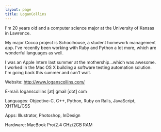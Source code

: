 ```yaml
---
layout: page
title: LoganCollins
---
```





I'm 20 years old and a computer science major at the University of Kansas in Lawrence.

My major Cocoa project is Schoolhouse, a student homework management app. I've recently been working with Ruby and Python a lot more, which are wonderful languages as well.

I was an Apple Intern last summer at the mothership...which was awesome. I worked in the Mac OS X building a software testing automation solution. I'm going back this summer and can't wait.

Website: http://www.loganscollins.com/

E-mail: loganscollins [at] gmail [dot] com

Languages: Objective-C, C++, Python, Ruby on Rails, JavaScript, XHTML/CSS

Apps: Illustrator, Photoshop, InDesign

Hardware: MacBook Pro/2.4 GHz/2GB RAM


